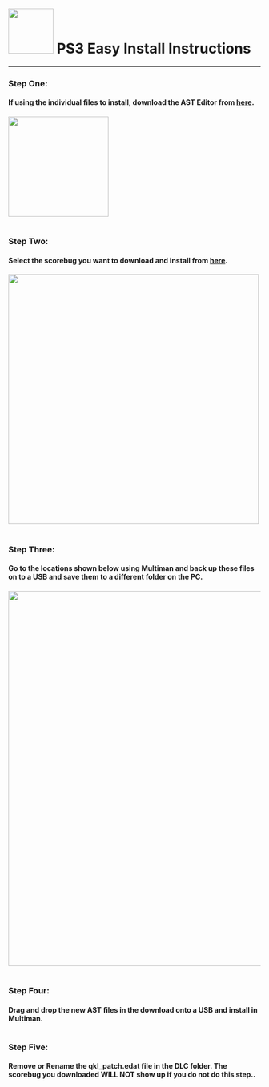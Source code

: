 # <img width="90" src="https://github.com/dylanhale/ScorebugMods/blob/main/assets/images/Playstation.png"> PS3 Easy Install Instructions

---------

### Step One:
#### If using the individual files to install, download the AST Editor from [here](https://discord.com/channels/707787055740223508/995748332339204186/995751083689390090).
#### <img width="200" src="https://github.com/dylanhale/ScorebugMods/blob/main/assets/Install%20Instructions/images/PS3Step2.png">

#
### Step Two:
#### Select the scorebug you want to download and install from [here](https://github.com/dylanhale/ScorebugMods).
#### <img width="500" src="https://github.com/dylanhale/ScorebugMods/blob/main/assets/Install%20Instructions/images/PS3Step3.png">

#
### Step Three:
#### Go to the locations shown below using Multiman and back up these files on to a USB and save them to a different folder on the PC.
#### <img width="750" src="https://github.com/dylanhale/ScorebugMods/blob/main/assets/Install%20Instructions/images/PS3Step4.png">

#
### Step Four:
#### Drag and drop the new AST files in the download onto a USB and install in Multiman.

#
### Step Five:
#### Remove or Rename the qkl_patch.edat file in the DLC folder. The scorebug you downloaded WILL NOT show up if you do not do this step..

